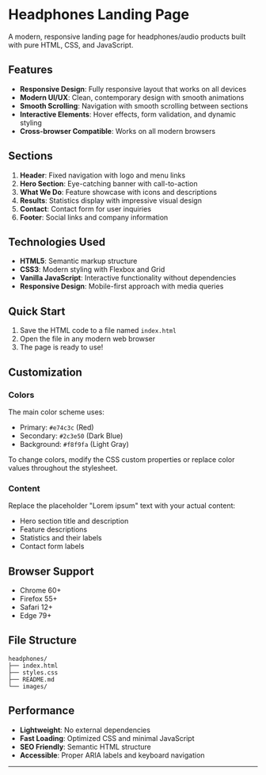 # Headphones Landing Page

A modern, responsive landing page for headphones/audio products built with pure HTML, CSS, and JavaScript.

## Features

- **Responsive Design**: Fully responsive layout that works on all devices
- **Modern UI/UX**: Clean, contemporary design with smooth animations
- **Smooth Scrolling**: Navigation with smooth scrolling between sections
- **Interactive Elements**: Hover effects, form validation, and dynamic styling
- **Cross-browser Compatible**: Works on all modern browsers

## Sections

1. **Header**: Fixed navigation with logo and menu links
2. **Hero Section**: Eye-catching banner with call-to-action
3. **What We Do**: Feature showcase with icons and descriptions
4. **Results**: Statistics display with impressive visual design
5. **Contact**: Contact form for user inquiries
6. **Footer**: Social links and company information

## Technologies Used

- **HTML5**: Semantic markup structure
- **CSS3**: Modern styling with Flexbox and Grid
- **Vanilla JavaScript**: Interactive functionality without dependencies
- **Responsive Design**: Mobile-first approach with media queries

## Quick Start

1. Save the HTML code to a file named `index.html`
2. Open the file in any modern web browser
3. The page is ready to use!

## Customization

### Colors
The main color scheme uses:
- Primary: `#e74c3c` (Red)
- Secondary: `#2c3e50` (Dark Blue)
- Background: `#f8f9fa` (Light Gray)

To change colors, modify the CSS custom properties or replace color values throughout the stylesheet.

### Content
Replace the placeholder "Lorem ipsum" text with your actual content:
- Hero section title and description
- Feature descriptions
- Statistics and their labels
- Contact form labels

## Browser Support

- Chrome 60+
- Firefox 55+
- Safari 12+
- Edge 79+

## File Structure

```
headphones/
├── index.html 
├── styles.css         
├── README.md  
└── images/            
```

## Performance

- **Lightweight**: No external dependencies
- **Fast Loading**: Optimized CSS and minimal JavaScript
- **SEO Friendly**: Semantic HTML structure
- **Accessible**: Proper ARIA labels and keyboard navigation

---
